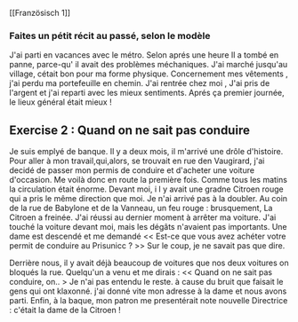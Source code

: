 [[Französisch 1]]
### Faites un pétit récit au passé, selon le modèle 

J'ai parti en vacances avec le métro. Selon aprés une heure Il a tombé en panne, parce-qu' il avait des problèmes méchaniques. 
J'ai marché jusqu'au village, cétait bon pour ma forme physique. 
Concernement mes vêtements , j'ai perdu ma portefeuille en chemin. J'ai rentrée chez moi , J'ai pris de l'argent et j'ai reparti avec les mieux sentiments. 
Aprés ça premier journée, le lieux général était mieux ! 


## Exercise  2 : Quand on ne sait pas conduire 
Je suis emplyé de banque. Il y a deux mois, il m'arrivé une drôle d'histoire. Pour aller à mon travail,qui,alors, se trouvait en rue den Vaugirard, j'ai decidé de passer mon permis de conduire et d'acheter une voiture d'occasion. Me voilà donc en route la première fois. 
Comme tous les matins la circulation était énorme. Devant moi, i l y avait une gradne Citroen rouge qui a pris le même direction que moi. Je n'ai arrivé pas à la doubler. Au coin de la rue de Babylone et de la Vanneau, un feu rouge : brusquement, La Citroen a freinée.
J'ai réussi au dernier moment à arrêter ma voiture. J'ai touché la voiture devant moi, mais les dégâts n'avaient pas importants. Une dame est descendé et me demandé 
<< Est-ce que vous avez achéter votre permit de conduire au Prisunicc ? >>
Sur le coup, je ne savait pas que dire.

Derrière nous, il  y avait déjà beaucoup de voitures que nos deux voitures on bloqués la rue.
Quelqu'un a venu et me dirais : << Quand on ne sait pas conduire, on.. > Je n'ai pas entendu le reste. à cause du bruit que faisait le gens qui ont klaxonné. j'ai donné vite mon adresse à la dame et nous avons parti. Enfin, à la baque, mon patron me presentérait note nouvelle Directrice : c'était la dame de la Citroen ! 




